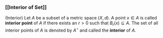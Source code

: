 ### [[Interior of Set]]

(Interior) Let $A$ be a subset of a metric space $(X,d)$. A point $x \in A$ is called **interior point** of $A$ if there exists an $r > 0$ such that $B_r(x) \subseteq A$. The set of all interior points of $A$ is denoted by $A^\circ$ and called the **interior** of $A$.